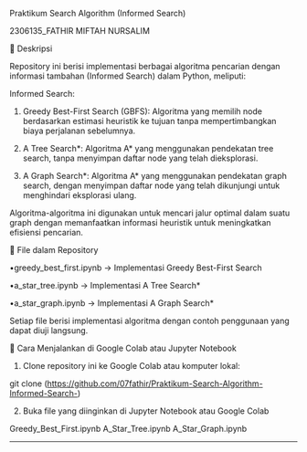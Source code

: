 Praktikum Search Algorithm (Informed Search)

2306135_FATHIR MIFTAH NURSALIM

🎉 Deskripsi

Repository ini berisi implementasi berbagai algoritma pencarian dengan informasi tambahan (Informed Search) dalam Python, meliputi:

Informed Search:

1. Greedy Best-First Search (GBFS): Algoritma yang memilih node berdasarkan estimasi heuristik ke tujuan tanpa mempertimbangkan biaya perjalanan sebelumnya.


2. A Tree Search*: Algoritma A* yang menggunakan pendekatan tree search, tanpa menyimpan daftar node yang telah dieksplorasi.


3. A Graph Search*: Algoritma A* yang menggunakan pendekatan graph search, dengan menyimpan daftar node yang telah dikunjungi untuk menghindari eksplorasi ulang.




Algoritma-algoritma ini digunakan untuk mencari jalur optimal dalam suatu graph dengan memanfaatkan informasi heuristik untuk meningkatkan efisiensi pencarian.

📁 File dalam Repository

•greedy_best_first.ipynb → Implementasi Greedy Best-First Search

•a_star_tree.ipynb → Implementasi A Tree Search*

•a_star_graph.ipynb → Implementasi A Graph Search*


Setiap file berisi implementasi algoritma dengan contoh penggunaan yang dapat diuji langsung.

🚀 Cara Menjalankan di Google Colab atau Jupyter Notebook

1. Clone repository ini ke Google Colab atau komputer lokal:

git clone (https://github.com/07fathir/Praktikum-Search-Algorithm-Informed-Search-)


2. Buka file yang diinginkan di Jupyter Notebook atau Google Colab

Greedy_Best_First.ipynb
A_Star_Tree.ipynb
A_Star_Graph.ipynb


---
